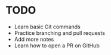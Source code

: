# TODO

- Learn basic Git commands
- Practice branching and pull requests
- Add more notes
- Learn how to open a PR on GitHub

